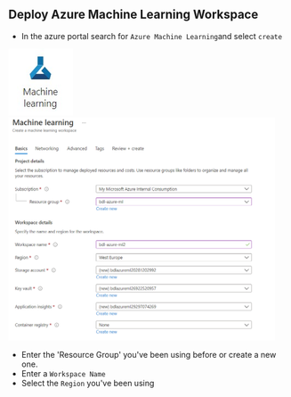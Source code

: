 ## Deploy Azure Machine Learning Workspace

* In the azure portal search for `Azure Machine Learning`and select `create`

<img src="images/aml/azure_ml_icon.jpg">

<img src="images/aml/02a-aml-ws-setup.png" height= 400>

* Enter the 'Resource Group' you've been using before or create a new one. 
* Enter a `Workspace Name`
* Select the `Region` you've been using